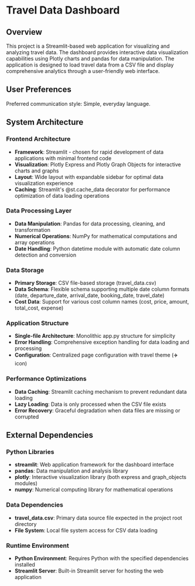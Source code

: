 # Travel Data Dashboard

## Overview

This project is a Streamlit-based web application for visualizing and analyzing travel data. The dashboard provides interactive data visualization capabilities using Plotly charts and pandas for data manipulation. The application is designed to load travel data from a CSV file and display comprehensive analytics through a user-friendly web interface.

## User Preferences

Preferred communication style: Simple, everyday language.

## System Architecture

### Frontend Architecture
- **Framework**: Streamlit - chosen for rapid development of data applications with minimal frontend code
- **Visualization**: Plotly Express and Plotly Graph Objects for interactive charts and graphs
- **Layout**: Wide layout with expandable sidebar for optimal data visualization experience
- **Caching**: Streamlit's @st.cache_data decorator for performance optimization of data loading operations

### Data Processing Layer
- **Data Manipulation**: Pandas for data processing, cleaning, and transformation
- **Numerical Operations**: NumPy for mathematical computations and array operations
- **Date Handling**: Python datetime module with automatic date column detection and conversion

### Data Storage
- **Primary Storage**: CSV file-based storage (travel_data.csv)
- **Data Schema**: Flexible schema supporting multiple date column formats (date, departure_date, arrival_date, booking_date, travel_date)
- **Cost Data**: Support for various cost column names (cost, price, amount, total_cost, expense)

### Application Structure
- **Single-file Architecture**: Monolithic app.py structure for simplicity
- **Error Handling**: Comprehensive exception handling for data loading and processing
- **Configuration**: Centralized page configuration with travel theme (✈️ icon)

### Performance Optimizations
- **Data Caching**: Streamlit caching mechanism to prevent redundant data loading
- **Lazy Loading**: Data is only processed when the CSV file exists
- **Error Recovery**: Graceful degradation when data files are missing or corrupted

## External Dependencies

### Python Libraries
- **streamlit**: Web application framework for the dashboard interface
- **pandas**: Data manipulation and analysis library
- **plotly**: Interactive visualization library (both express and graph_objects modules)
- **numpy**: Numerical computing library for mathematical operations

### Data Dependencies
- **travel_data.csv**: Primary data source file expected in the project root directory
- **File System**: Local file system access for CSV data loading

### Runtime Environment
- **Python Environment**: Requires Python with the specified dependencies installed
- **Streamlit Server**: Built-in Streamlit server for hosting the web application